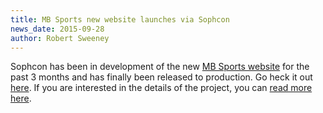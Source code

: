 ```yaml
---
title: MB Sports new website launches via Sophcon
news_date: 2015-09-28
author: Robert Sweeney
---
```

Sophcon has been in development of the new [MB Sports website](http://mbsportsusa.com) for the past 3 months and has finally been released to production. Go heck it out [here](). If you are interested in the details of the project, you can [read more here](/clients/mb-sports).
